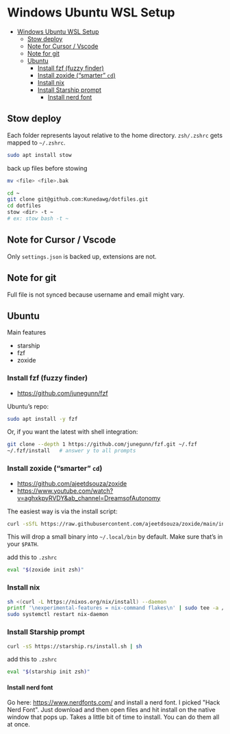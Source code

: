 # Windows Ubuntu WSL Setup

- [Windows Ubuntu WSL Setup](#windows-ubuntu-wsl-setup)
  - [Stow deploy](#stow-deploy)
  - [Note for Cursor / Vscode](#note-for-cursor--vscode)
  - [Note for git](#note-for-git)
  - [Ubuntu](#ubuntu)
    - [Install fzf (fuzzy finder)](#install-fzf-fuzzy-finder)
    - [Install zoxide (“smarter” `cd`)](#install-zoxide-smarter-cd)
    - [Install nix](#install-nix)
    - [Install Starship prompt](#install-starship-prompt)
      - [Install nerd font](#install-nerd-font)

## Stow deploy

Each folder represents layout relative to the home directory. `zsh/.zshrc` gets mapped to `~/.zshrc`.

```bash
sudo apt install stow
```

back up files before stowing

```bash
mv <file> <file>.bak
```

```bash
cd ~
git clone git@github.com:Kunedawg/dotfiles.git
cd dotfiles
stow <dir> -t ~
# ex: stow bash -t ~
```

## Note for Cursor / Vscode

Only `settings.json` is backed up, extensions are not.

## Note for git

Full file is not synced because username and email might vary.

## Ubuntu

Main features

- starship
- fzf
- zoxide

### Install fzf (fuzzy finder)

- <https://github.com/junegunn/fzf>

Ubuntu’s repo:

```bash
sudo apt install -y fzf
```

Or, if you want the latest with shell integration:

```bash
git clone --depth 1 https://github.com/junegunn/fzf.git ~/.fzf
~/.fzf/install   # answer y to all prompts
```

### Install zoxide (“smarter” `cd`)

- <https://github.com/ajeetdsouza/zoxide>
- <https://www.youtube.com/watch?v=aghxkpyRVDY&ab_channel=DreamsofAutonomy>

The easiest way is via the install script:

```bash
curl -sSfL https://raw.githubusercontent.com/ajeetdsouza/zoxide/main/install.sh | sh
```

This will drop a small binary into `~/.local/bin` by default. Make sure that’s in your `$PATH`.

add this to `.zshrc`

```bash
eval "$(zoxide init zsh)"
```

### Install nix

```sh
sh <(curl -L https://nixos.org/nix/install) --daemon
printf '\nexperimental-features = nix-command flakes\n' | sudo tee -a /etc/nix/nix.conf
sudo systemctl restart nix-daemon
```

### Install Starship prompt

```bash
curl -sS https://starship.rs/install.sh | sh
```

add this to `.zshrc`

```bash
eval "$(starship init zsh)"
```

#### Install nerd font

Go here: <https://www.nerdfonts.com/> and install a nerd font. I picked "Hack Nerd Font". Just download and then open files and hit install on the native window that pops up. Takes a little bit of time to install. You can do them all at once.
